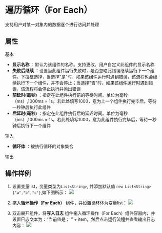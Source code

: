 # 遍历循环（For Each）

支持用户对某一对象内的数据逐个进行访问并处理

## 属性
基本
- **显示名称** ：默认为该组件的名称。支持更改，用户自定义此组件的显示名称
- **失败后继续** ：设置当此组件运行失败时，是否忽略此错误继续运行下一个组件。下拉框选择，当选择"是"时，如果该组件运行时遇到错误，该流程也会继续执行下一个组件，并不会停止；当选择"否"时，如果该组件运行时遇到错误，该流程将会停止执行并抛出错误
- **前延时(毫秒)** ：指定在此组件执行前的等待时间。单位为毫秒（ms）,1000ms = 1s。若此处填写1000，意为上一个组件执行完毕后，等待一秒钟后执行此组件
- **后延时(毫秒)** ：指定在此组件执行后的延迟时间。单位为毫秒（ms）,1000ms = 1s。若此处填写1000，意为此组件执行完毕后，等待一秒钟后执行下一个组件

输入
- **循环体** ：被执行循环的对象集合

输出


## 操作样例
1. 设置变量list，变量类型为`List<String>`, 并添加默认值 `new List<String>{"a","b","c"}`,如下图所示：
![](https://docimages.blob.core.chinacloudapi.cn/images/Activities/forEach-1.png)

2. 拖入**循环操作（For Each）** 组件，并设置循环体为变量list：
![](https://docimages.blob.core.chinacloudapi.cn/images/Activities/forEach-2.png)

2. 双击展开组件，将**写入日志** 组件拖入循环操作（For Each）组件容器内，并设置日志文本为：“当前值是： ” + item，然后点击运行流程并查看输出日志内容：
![](https://docimages.blob.core.chinacloudapi.cn/images/Activities/forEach-3.png)

